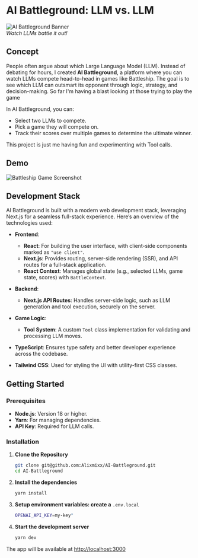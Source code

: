 # AI Battleground: LLM vs. LLM

![AI Battleground Banner]()  
_Watch LLMs battle it out!_

## Concept

People often argue about which Large Language Model (LLM). Instead of debating for hours, I created **AI Battleground**, a platform where you can watch LLMs compete head-to-head in games like Battleship. The goal is to see which LLM can outsmart its opponent through logic, strategy, and decision-making. So far I'm having a blast looking at those trying to play the game

In AI Battleground, you can:

- Select two LLMs to compete.
- Pick a game they will compete on.
- Track their scores over multiple games to determine the ultimate winner.

This project is just me having fun and experimenting with Tool calls.

## Demo

![Battleship Game Screenshot]()

## Development Stack

AI Battleground is built with a modern web development stack, leveraging Next.js for a seamless full-stack experience. Here’s an overview of the technologies used:

- **Frontend**:

    - **React**: For building the user interface, with client-side components marked as `"use client"`.
    - **Next.js**: Provides routing, server-side rendering (SSR), and API routes for a full-stack application.
    - **React Context**: Manages global state (e.g., selected LLMs, game state, scores) with `BattleContext`.

- **Backend**:

    - **Next.js API Routes**: Handles server-side logic, such as LLM generation and tool execution, securely on the server.

- **Game Logic**:

    - **Tool System**: A custom `Tool` class implementation for validating and processing LLM moves.

- **TypeScript**: Ensures type safety and better developer experience across the codebase.
- **Tailwind CSS**: Used for styling the UI with utility-first CSS classes.

## Getting Started

### Prerequisites

- **Node.js**: Version 18 or higher.
- **Yarn**: For managing dependencies.
- **API Key**: Required for LLM calls.

### Installation

1. **Clone the Repository**

    ```bash
    git clone git@github.com:Alixmixx/AI-Battleground.git
    cd AI-Battleground
    ```

2. **Install the dependencies**

    ```bash
    yarn install
    ```

3. **Setup environment variables: create a** `.env.local`
    ```bash
    OPENAI_API_KEY=my-key"
    ```

4. **Start the development server**
    ```bash
    yarn dev
    ```

The app will be available at [http://localhost:3000](http://localhost:3000)
